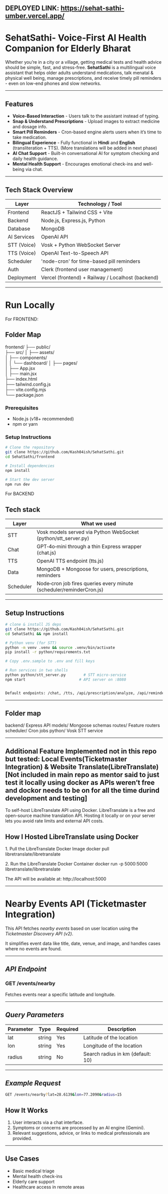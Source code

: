 ## DEPLOYED LINK: https://sehat-sathi-umber.vercel.app/

# SehatSathi- Voice‑First AI Health Companion for Elderly Bharat

Whether you’re in a city or a village, getting medical tests and health advice should be simple, fast, and stress-free.
**SehatSathi** is a multilingual voice assistant that helps older adults understand medications, talk menatal & physical well being, manage prescriptions, and receive timely pill reminders - even on low-end phones and slow networks.

---

## Features
- **Voice-Based Interaction** - Users talk to the assistant instead of typing.
- **Snap & Understand Prescriptions** - Upload images to extract medicine and dosage info.
- **Smart Pill Reminders** - Cron-based engine alerts users when it’s time to take medication.
- **Bilingual Experience** - Fully functional in **Hindi** and **English** (transliteration + TTS). (More translations will be added in next phase)
- **AI Chat Support** - Built-in conversational AI for symptom checking and daily health guidance.
- **Mental Health Support** - Encourages emotional check-ins and well-being via chat.

---

## Tech Stack Overview

| Layer         | Technology / Tool                                       |
|---------------|---------------------------------------------------------|
| Frontend      | ReactJS + Tailwind CSS + Vite                           |
| Backend       | Node.js, Express.js, Python                             |
| Database      | MongoDB                                                 |
| AI Services   | OpenAI API                                              |
| STT (Voice)   | Vosk + Python WebSocket Server                          |
| TTS (Voice)   | OpenAI Text-to-Speech API                               |
| Scheduler     | 'node-cron' for time-based pill reminders               |
| Auth          | Clerk (frontend user management)                        |
| Deployment    | Vercel (frontend) + Railway / Localhost (backend)        |

---


# Run Locally

For FRONTEND: 

## Folder Map
frontend/
├── public/             
├── src/
│   ├── assets/          
│   ├── components/     
│   │   └── dashboard/
│   ├── pages/           
│   ├── App.jsx          
│   ├── main.jsx        
├── index.html          
├── tailwind.config.js   
├── vite.config.mjs     
└── package.json  

### Prerequisites
- Node.js (v18+ recommended)
- npm or yarn

### Setup Instructions

```bash
# Clone the repository
git clone https://github.com/Kash04ish/SehatSathi.git
cd SehatSathi/frontend

# Install dependencies
npm install

# Start the dev server
npm run dev
```

For BACKEND

## Tech stack

| Layer     | What we used                                                           |
| --------- | ---------------------------------------------------------------------- |
| STT       | Vosk models served via Python WebSocket (python/stt_server.py)       |
| Chat      | GPT‑4o‑mini through a thin Express wrapper (chat.js)                 |
| TTS       | OpenAI TTS endpoint (tts.js)                                         |
| Data      | MongoDB + Mongoose for users, prescriptions, reminders                 |
| Scheduler | Node‑cron job fires queries every minute (scheduler/reminderCron.js) |

---

##  Setup Instructions

```bash
# clone & install JS deps
git clone https://github.com/Kash04ish/SehatSathi.git
cd SehatSathi && npm install

# Python venv (for STT)
python -m venv .venv && source .venv/bin/activate
pip install -r python/requirements.txt

# Copy .env.sample to .env and fill keys

# Run services in two shells
python python/stt_server.py        # STT micro‑service
npm start                        # API server on :8080


Default endpoints: /chat, /tts, /api/prescription/analyze, /api/reminders.
```

---

## Folder map
backend/        Express API
  models/       Mongoose schemas
  routes/       Feature routers
  scheduler/    Cron jobs
python/         Vosk STT service


---

## Additional Feature Implemented not in this repo but tested: Local Events(Ticketmaster Integration) & Website Translate(LibreTranslate) [Not included in main repo as mentor said to just test it locally using docker as APIs weren’t free and dockor needs to be on for all the time durind development and testing]
To self-host LibreTranslate API using Docker.
LibreTranslate is a free and open-source machine translation API. Hosting it locally or on your server lets you avoid rate limits and external API costs.


## How I Hosted LibreTranslate using Docker

1️. Pull the LibreTranslate Docker Image
docker pull libretranslate/libretranslate

2️. Run the LibreTranslate Docker Container
docker run -p 5000:5000 libretranslate/libretranslate

The API will be available at:
http://localhost:5000

------------------------------------------------------------------

# Nearby Events API (Ticketmaster Integration)

This API fetches *nearby events* based on user location using the *Ticketmaster Discovery API (v2)*.

It simplifies event data like title, date, venue, and image, and handles cases where no events are found.

---

## *API Endpoint*

### GET /events/nearby

Fetches events near a specific latitude and longitude.

---

## *Query Parameters*

| Parameter | Type   | Required   | Description                      |
|-----------|--------|------------|----------------------------------|
| lat       | string |      Yes   | Latitude of the location         |
| lon       | string |      Yes   | Longitude of the location        |
| radius    | string |      No    | Search radius in km (default: 10)|

---

## *Example Request*

```bash
GET /events/nearby?lat=28.6139&lon=77.2090&radius=15
```

## How It Works
1. User interacts via a chat interface.
2. Symptoms or concerns are processed by an AI engine (Gemini).
3. Relevant suggestions, advice, or links to medical professionals are provided.

---

## Use Cases
- Basic medical triage
- Mental health check-ins
- Elderly care support
- Healthcare access in remote areas

